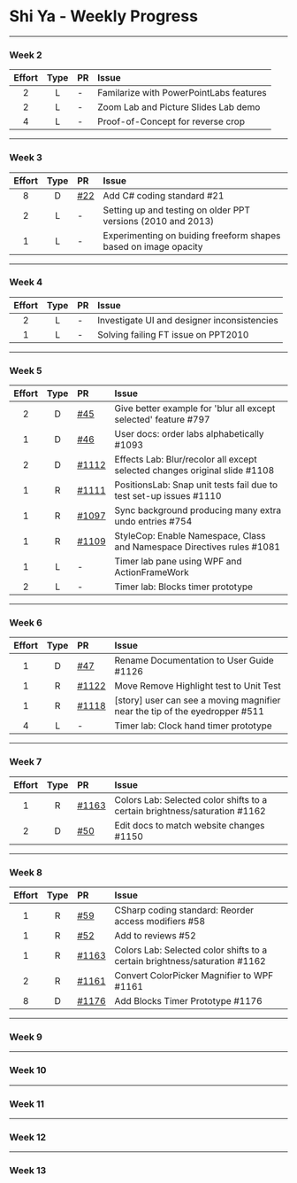 # Shi Ya - Weekly Progress

---

### Week 2

Effort| Type | PR | Issue
:----:|:----:|:-----------|:------
2 | L | - | Familarize with PowerPointLabs features
2 | L | - | Zoom Lab and Picture Slides Lab demo
4 | L | - | Proof-of-Concept for reverse crop

---
### Week 3

Effort| Type | PR | Issue
:----:|:----:|:-----------|:------
 8 | D | [#22](https://github.com/oss-generic/process/pull/22) | Add C# coding standard #21
 2 | L | - | Setting up and testing on older PPT versions (2010 and 2013)
 1 | L | - | Experimenting on buiding freeform shapes based on image opacity
 
---
### Week 4

Effort| Type | PR | Issue
:----:|:----:|:-----------|:------
2 | L | - | Investigate UI and designer inconsistencies
1 | L | - | Solving failing FT issue on PPT2010

---
### Week 5

Effort| Type | PR | Issue
:----:|:----:|:-----------|:------
2 | D | [#45](https://github.com/PowerPointLabs/PowerPointLabs-Website/pull/45) | Give better example for 'blur all except selected' feature #797
1 | D | [#46](https://github.com/PowerPointLabs/PowerPointLabs-Website/pull/46) | User docs: order labs alphabetically #1093
2 | D | [#1112](https://github.com/PowerPointLabs/PowerPointLabs/pull/1112) | Effects Lab: Blur/recolor all except selected changes original slide #1108
1 | R | [#1111](https://github.com/PowerPointLabs/PowerPointLabs/pull/1111) | PositionsLab: Snap unit tests fail due to test set-up issues #1110
1 | R | [#1097](https://github.com/PowerPointLabs/PowerPointLabs/pull/1097) | Sync background producing many extra undo entries #754
1 | R | [#1109](https://github.com/PowerPointLabs/PowerPointLabs/pull/1109) | StyleCop: Enable Namespace, Class and Namespace Directives rules #1081
1 | L | - | Timer lab pane using WPF and ActionFrameWork
2 | L | - | Timer lab: Blocks timer prototype

---
### Week 6

Effort| Type | PR | Issue
:----:|:----:|:-----------|:------
1 | D | [#47](https://github.com/PowerPointLabs/PowerPointLabs-Website/pull/47) | Rename Documentation to User Guide #1126
1 | R | [#1122](https://github.com/PowerPointLabs/PowerPointLabs/pull/1122) | Move Remove Highlight test to Unit Test
1 | R | [#1118](https://github.com/PowerPointLabs/PowerPointLabs/pull/1118) | [story] user can see a moving magnifier near the tip of the eyedropper #511
4 | L | - | Timer lab: Clock hand timer prototype

---
### Week 7

Effort| Type | PR | Issue
:----:|:----:|:-----------|:------
 1 | R | [#1163](https://github.com/PowerPointLabs/PowerPointLabs/pull/1163) | Colors Lab: Selected color shifts to a certain brightness/saturation #1162
 2 | D | [#50](https://github.com/PowerPointLabs/PowerPointLabs-Website/pull/50) | Edit docs to match website changes #1150
 
---
### Week 8
Effort| Type | PR | Issue
:----:|:----:|:-----------|:------
 1 | R | [#59](https://github.com/oss-generic/process/pull/59) | CSharp coding standard: Reorder access modifiers #58
 1 | R | [#52](https://github.com/PowerPointLabs/PowerPointLabs-Website/pull/52) | Add to reviews #52
 1 | R | [#1163](https://github.com/PowerPointLabs/PowerPointLabs/pull/1163) | Colors Lab: Selected color shifts to a certain brightness/saturation #1162
 2 | R | [#1161](https://github.com/PowerPointLabs/PowerPointLabs/pull/1161) | Convert ColorPicker Magnifier to WPF #1161
 8 | D | [#1176](https://github.com/PowerPointLabs/PowerPointLabs/pull/1176) | Add Blocks Timer Prototype #1176
 
---
### Week 9

---
### Week 10

---
### Week 11

---
### Week 12

---
### Week 13

